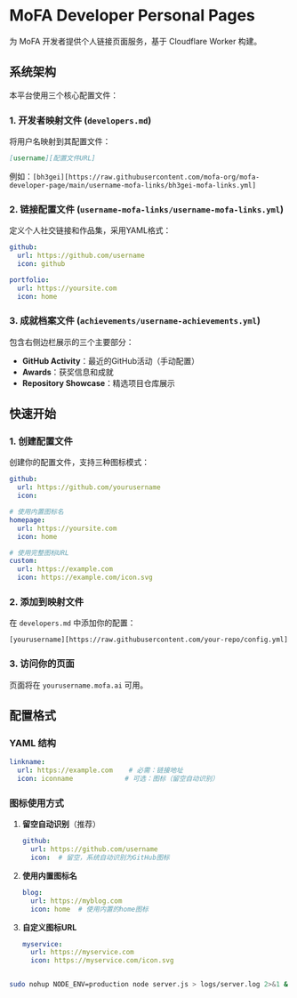 # MoFA Developer Personal Pages

为 MoFA 开发者提供个人链接页面服务，基于 Cloudflare Worker 构建。

## 系统架构

本平台使用三个核心配置文件：

### 1. 开发者映射文件 (`developers.md`)
将用户名映射到其配置文件：
```markdown
[username][配置文件URL]
```
例如：`[bh3gei][https://raw.githubusercontent.com/mofa-org/mofa-developer-page/main/username-mofa-links/bh3gei-mofa-links.yml]`

### 2. 链接配置文件 (`username-mofa-links/username-mofa-links.yml`)
定义个人社交链接和作品集，采用YAML格式：
```yaml
github:
  url: https://github.com/username
  icon: github

portfolio:
  url: https://yoursite.com
  icon: home
```

### 3. 成就档案文件 (`achievements/username-achievements.yml`)
包含右侧边栏展示的三个主要部分：
- **GitHub Activity**：最近的GitHub活动（手动配置）
- **Awards**：获奖信息和成就
- **Repository Showcase**：精选项目仓库展示

## 快速开始

### 1. 创建配置文件

创建你的配置文件，支持三种图标模式：

```yaml
github:
  url: https://github.com/yourusername
  icon:

# 使用内置图标名
homepage:
  url: https://yoursite.com
  icon: home

# 使用完整图标URL
custom:
  url: https://example.com
  icon: https://example.com/icon.svg
```

### 2. 添加到映射文件

在 `developers.md` 中添加你的配置：

```
[yourusername][https://raw.githubusercontent.com/your-repo/config.yml]
```

### 3. 访问你的页面

页面将在 `yourusername.mofa.ai` 可用。


## 配置格式

### YAML 结构

```yaml
linkname:
  url: https://example.com    # 必需：链接地址
  icon: iconname             # 可选：图标（留空自动识别）
```

### 图标使用方式

1. **留空自动识别**（推荐）
   ```yaml
   github:
     url: https://github.com/username
     icon:  # 留空，系统自动识别为GitHub图标
   ```

2. **使用内置图标名**
   ```yaml
   blog:
     url: https://myblog.com
     icon: home  # 使用内置的home图标
   ```

3. **自定义图标URL**
   ```yaml
   myservice:
     url: https://myservice.com
     icon: https://myservice.com/icon.svg
   ```


```bash

sudo nohup NODE_ENV=production node server.js > logs/server.log 2>&1 &

```
